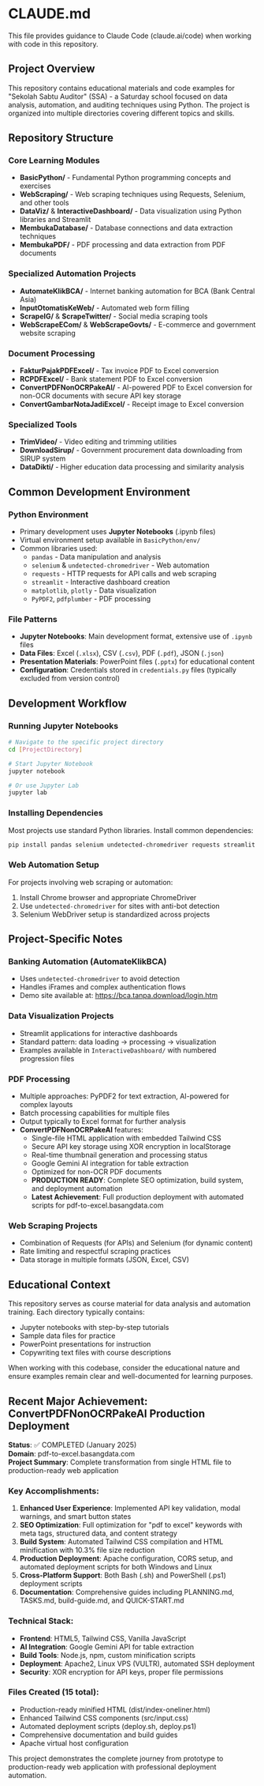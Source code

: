 # CLAUDE.md

This file provides guidance to Claude Code (claude.ai/code) when working with code in this repository.

## Project Overview

This repository contains educational materials and code examples for "Sekolah Sabtu Auditor" (SSA) - a Saturday school focused on data analysis, automation, and auditing techniques using Python. The project is organized into multiple directories covering different topics and skills.

## Repository Structure

### Core Learning Modules
- **BasicPython/** - Fundamental Python programming concepts and exercises
- **WebScraping/** - Web scraping techniques using Requests, Selenium, and other tools
- **DataViz/** & **InteractiveDashboard/** - Data visualization using Python libraries and Streamlit
- **MembukaDatabase/** - Database connections and data extraction techniques
- **MembukaPDF/** - PDF processing and data extraction from PDF documents

### Specialized Automation Projects
- **AutomateKlikBCA/** - Internet banking automation for BCA (Bank Central Asia)
- **InputOtomatisKeWeb/** - Automated web form filling
- **ScrapeIG/** & **ScrapeTwitter/** - Social media scraping tools
- **WebScrapeECom/** & **WebScrapeGovts/** - E-commerce and government website scraping

### Document Processing
- **FakturPajakPDFExcel/** - Tax invoice PDF to Excel conversion
- **RCPDFExcel/** - Bank statement PDF to Excel conversion
- **ConvertPDFNonOCRPakeAI/** - AI-powered PDF to Excel conversion for non-OCR documents with secure API key storage
- **ConvertGambarNotaJadiExcel/** - Receipt image to Excel conversion

### Specialized Tools
- **TrimVideo/** - Video editing and trimming utilities
- **DownloadSirup/** - Government procurement data downloading from SIRUP system
- **DataDikti/** - Higher education data processing and similarity analysis

## Common Development Environment

### Python Environment
- Primary development uses **Jupyter Notebooks** (.ipynb files)
- Virtual environment setup available in `BasicPython/env/`
- Common libraries used:
  - `pandas` - Data manipulation and analysis
  - `selenium` & `undetected-chromedriver` - Web automation
  - `requests` - HTTP requests for API calls and web scraping
  - `streamlit` - Interactive dashboard creation
  - `matplotlib`, `plotly` - Data visualization
  - `PyPDF2`, `pdfplumber` - PDF processing

### File Patterns
- **Jupyter Notebooks**: Main development format, extensive use of `.ipynb` files
- **Data Files**: Excel (`.xlsx`), CSV (`.csv`), PDF (`.pdf`), JSON (`.json`)
- **Presentation Materials**: PowerPoint files (`.pptx`) for educational content
- **Configuration**: Credentials stored in `credentials.py` files (typically excluded from version control)

## Development Workflow

### Running Jupyter Notebooks
```bash
# Navigate to the specific project directory
cd [ProjectDirectory]

# Start Jupyter Notebook
jupyter notebook

# Or use Jupyter Lab
jupyter lab
```

### Installing Dependencies
Most projects use standard Python libraries. Install common dependencies:
```bash
pip install pandas selenium undetected-chromedriver requests streamlit matplotlib plotly PyPDF2 pdfplumber openpyxl
```

### Web Automation Setup
For projects involving web scraping or automation:
1. Install Chrome browser and appropriate ChromeDriver
2. Use `undetected-chromedriver` for sites with anti-bot detection
3. Selenium WebDriver setup is standardized across projects

## Project-Specific Notes

### Banking Automation (AutomateKlikBCA)
- Uses `undetected-chromedriver` to avoid detection
- Handles iFrames and complex authentication flows
- Demo site available at: https://bca.tanpa.download/login.htm

### Data Visualization Projects
- Streamlit applications for interactive dashboards
- Standard pattern: data loading → processing → visualization
- Examples available in `InteractiveDashboard/` with numbered progression files

### PDF Processing
- Multiple approaches: PyPDF2 for text extraction, AI-powered for complex layouts
- Batch processing capabilities for multiple files
- Output typically to Excel format for further analysis
- **ConvertPDFNonOCRPakeAI** features:
  - Single-file HTML application with embedded Tailwind CSS
  - Secure API key storage using XOR encryption in localStorage
  - Real-time thumbnail generation and processing status
  - Google Gemini AI integration for table extraction
  - Optimized for non-OCR PDF documents
  - **PRODUCTION READY**: Complete SEO optimization, build system, and deployment automation
  - **Latest Achievement**: Full production deployment with automated scripts for pdf-to-excel.basangdata.com

### Web Scraping Projects
- Combination of Requests (for APIs) and Selenium (for dynamic content)
- Rate limiting and respectful scraping practices
- Data storage in multiple formats (JSON, Excel, CSV)

## Educational Context

This repository serves as course material for data analysis and automation training. Each directory typically contains:
- Jupyter notebooks with step-by-step tutorials
- Sample data files for practice
- PowerPoint presentations for instruction
- Copywriting text files with course descriptions

When working with this codebase, consider the educational nature and ensure examples remain clear and well-documented for learning purposes.

## Recent Major Achievement: ConvertPDFNonOCRPakeAI Production Deployment

**Status**: ✅ COMPLETED (January 2025)  
**Domain**: pdf-to-excel.basangdata.com  
**Project Summary**: Complete transformation from single HTML file to production-ready web application

### Key Accomplishments:
1. **Enhanced User Experience**: Implemented API key validation, modal warnings, and smart button states
2. **SEO Optimization**: Full optimization for "pdf to excel" keywords with meta tags, structured data, and content strategy
3. **Build System**: Automated Tailwind CSS compilation and HTML minification with 10.3% file size reduction
4. **Production Deployment**: Apache configuration, CORS setup, and automated deployment scripts for both Windows and Linux
5. **Cross-Platform Support**: Both Bash (.sh) and PowerShell (.ps1) deployment scripts
6. **Documentation**: Comprehensive guides including PLANNING.md, TASKS.md, build-guide.md, and QUICK-START.md

### Technical Stack:
- **Frontend**: HTML5, Tailwind CSS, Vanilla JavaScript
- **AI Integration**: Google Gemini API for table extraction
- **Build Tools**: Node.js, npm, custom minification scripts
- **Deployment**: Apache2, Linux VPS (VULTR), automated SSH deployment
- **Security**: XOR encryption for API keys, proper file permissions

### Files Created (15 total):
- Production-ready minified HTML (dist/index-oneliner.html)
- Enhanced Tailwind CSS components (src/input.css)
- Automated deployment scripts (deploy.sh, deploy.ps1)
- Comprehensive documentation and build guides
- Apache virtual host configuration

This project demonstrates the complete journey from prototype to production-ready web application with professional deployment automation.